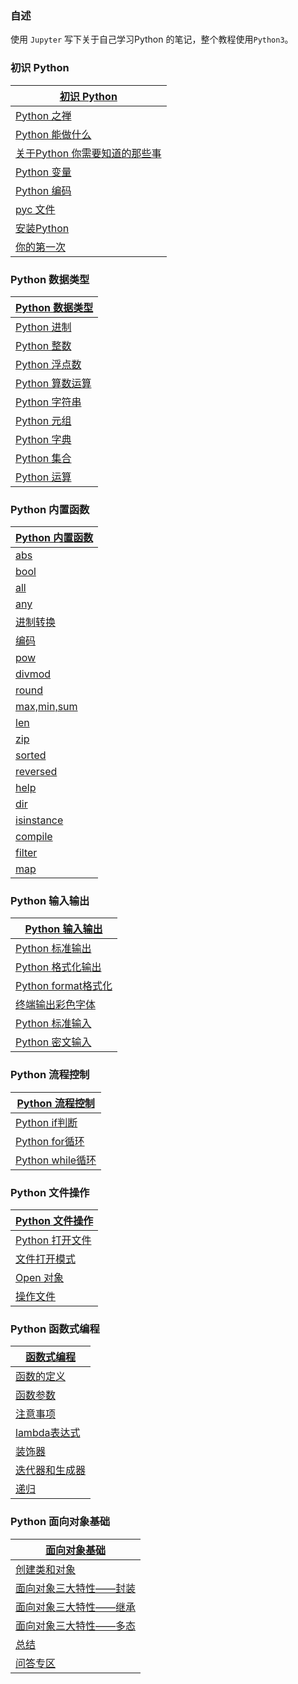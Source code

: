 ### 自述
使用 `Jupyter` 写下关于自己学习Python 的笔记，整个教程使用`Python3`。

<div class="github-widget" data-repo="LiangXianSen/python_notebook"></div>

### 初识 Python

| [初识 Python](http://nbviewer.jupyter.org/github/LiangXianSen/python_notebook/blob/master/%E5%88%9D%E8%AF%86%20Python.ipynb#初识-Python) |
| ---------------------------------------- |
| [Python 之禅](http://nbviewer.jupyter.org/github/LiangXianSen/python_notebook/blob/master/%E5%88%9D%E8%AF%86%20Python.ipynb#Python之禅) |
| [Python 能做什么](http://nbviewer.jupyter.org/github/LiangXianSen/python_notebook/blob/master/%E5%88%9D%E8%AF%86%20Python.ipynb#Python-能做什么) |
| [关于Python 你需要知道的那些事](http://nbviewer.jupyter.org/github/LiangXianSen/python_notebook/blob/master/%E5%88%9D%E8%AF%86%20Python.ipynb#语法要求) |
| [Python 变量](http://nbviewer.jupyter.org/github/LiangXianSen/python_notebook/blob/master/%E5%88%9D%E8%AF%86%20Python.ipynb#变量) |
| [Python 编码](http://nbviewer.jupyter.org/github/LiangXianSen/python_notebook/blob/master/%E5%88%9D%E8%AF%86%20Python.ipynb#编码) |
| [pyc 文件](http://nbviewer.jupyter.org/github/LiangXianSen/python_notebook/blob/master/%E5%88%9D%E8%AF%86%20Python.ipynb#pyc文件) |
| [安装Python](http://nbviewer.jupyter.org/github/LiangXianSen/python_notebook/blob/master/%E5%88%9D%E8%AF%86%20Python.ipynb#安装Python) |
| [你的第一次](http://nbviewer.jupyter.org/github/LiangXianSen/python_notebook/blob/master/%E5%88%9D%E8%AF%86%20Python.ipynb#开始Python) |



### Python 数据类型

| [Python 数据类型](http://nbviewer.jupyter.org/github/LiangXianSen/python_notebook/blob/master/Python%20%E6%95%B0%E6%8D%AE%E7%B1%BB%E5%9E%8B.ipynb#Python-%E6%95%B0%E6%8D%AE%E7%B1%BB%E5%9E%8B) |
| ---------------------------------------- |
| [Python 进制](http://nbviewer.jupyter.org/github/LiangXianSen/python_notebook/blob/master/Python%20%E6%95%B0%E6%8D%AE%E7%B1%BB%E5%9E%8B.ipynb#进制) |
| [Python 整数](http://nbviewer.jupyter.org/github/LiangXianSen/python_notebook/blob/master/Python%20%E6%95%B0%E6%8D%AE%E7%B1%BB%E5%9E%8B.ipynb#整数) |
| [Python 浮点数](http://nbviewer.jupyter.org/github/LiangXianSen/python_notebook/blob/master/Python%20%E6%95%B0%E6%8D%AE%E7%B1%BB%E5%9E%8B.ipynb#浮点型) |
| [Python 算数运算](http://nbviewer.jupyter.org/github/LiangXianSen/python_notebook/blob/master/Python%20%E6%95%B0%E6%8D%AE%E7%B1%BB%E5%9E%8B.ipynb#算数运算) |
| [Python 字符串](http://nbviewer.jupyter.org/github/LiangXianSen/python_notebook/blob/master/Python%20%E6%95%B0%E6%8D%AE%E7%B1%BB%E5%9E%8B.ipynb#字符串) |
| [Python 元组](http://nbviewer.jupyter.org/github/LiangXianSen/python_notebook/blob/master/Python%20%E6%95%B0%E6%8D%AE%E7%B1%BB%E5%9E%8B.ipynb#元组) |
| [Python 字典](http://nbviewer.jupyter.org/github/LiangXianSen/python_notebook/blob/master/Python%20%E6%95%B0%E6%8D%AE%E7%B1%BB%E5%9E%8B.ipynb#字典) |
| [Python 集合](http://nbviewer.jupyter.org/github/LiangXianSen/python_notebook/blob/master/Python%20%E6%95%B0%E6%8D%AE%E7%B1%BB%E5%9E%8B.ipynb#集合) |
| [Python 运算](http://nbviewer.jupyter.org/github/LiangXianSen/python_notebook/blob/master/Python%20%E6%95%B0%E6%8D%AE%E7%B1%BB%E5%9E%8B.ipynb#运算) |



### Python 内置函数

| [Python 内置函数](http://nbviewer.jupyter.org/github/LiangXianSen/python_notebook/blob/master/Python%20%E5%86%85%E7%BD%AE%E5%87%BD%E6%95%B0.ipynb#Python-内置函数) |
| ---------------------------------------- |
| [abs](http://nbviewer.jupyter.org/github/LiangXianSen/python_notebook/blob/master/Python%20%E5%86%85%E7%BD%AE%E5%87%BD%E6%95%B0.ipynb#abs) |
| [bool](http://nbviewer.jupyter.org/github/LiangXianSen/python_notebook/blob/master/Python%20%E5%86%85%E7%BD%AE%E5%87%BD%E6%95%B0.ipynb#bool) |
| [all](http://nbviewer.jupyter.org/github/LiangXianSen/python_notebook/blob/master/Python%20%E5%86%85%E7%BD%AE%E5%87%BD%E6%95%B0.ipynb#all) |
| [any](http://nbviewer.jupyter.org/github/LiangXianSen/python_notebook/blob/master/Python%20%E5%86%85%E7%BD%AE%E5%87%BD%E6%95%B0.ipynb#any) |
| [进制转换](http://nbviewer.jupyter.org/github/LiangXianSen/python_notebook/blob/master/Python%20%E5%86%85%E7%BD%AE%E5%87%BD%E6%95%B0.ipynb#进制转换) |
| [编码](http://nbviewer.jupyter.org/github/LiangXianSen/python_notebook/blob/master/Python%20%E5%86%85%E7%BD%AE%E5%87%BD%E6%95%B0.ipynb#编码) |
| [pow](http://nbviewer.jupyter.org/github/LiangXianSen/python_notebook/blob/master/Python%20%E5%86%85%E7%BD%AE%E5%87%BD%E6%95%B0.ipynb#pow) |
| [divmod](http://nbviewer.jupyter.org/github/LiangXianSen/python_notebook/blob/master/Python%20%E5%86%85%E7%BD%AE%E5%87%BD%E6%95%B0.ipynb#divmod) |
| [round](http://nbviewer.jupyter.org/github/LiangXianSen/python_notebook/blob/master/Python%20%E5%86%85%E7%BD%AE%E5%87%BD%E6%95%B0.ipynb#round) |
| [max,min,sum](http://nbviewer.jupyter.org/github/LiangXianSen/python_notebook/blob/master/Python%20%E5%86%85%E7%BD%AE%E5%87%BD%E6%95%B0.ipynb#max,min,sum) |
| [len](http://nbviewer.jupyter.org/github/LiangXianSen/python_notebook/blob/master/Python%20%E5%86%85%E7%BD%AE%E5%87%BD%E6%95%B0.ipynb#len) |
| [zip](http://nbviewer.jupyter.org/github/LiangXianSen/python_notebook/blob/master/Python%20%E5%86%85%E7%BD%AE%E5%87%BD%E6%95%B0.ipynb#zip) |
| [sorted](http://nbviewer.jupyter.org/github/LiangXianSen/python_notebook/blob/master/Python%20%E5%86%85%E7%BD%AE%E5%87%BD%E6%95%B0.ipynb#sorted) |
| [reversed](http://nbviewer.jupyter.org/github/LiangXianSen/python_notebook/blob/master/Python%20%E5%86%85%E7%BD%AE%E5%87%BD%E6%95%B0.ipynb#reversed) |
| [help](http://nbviewer.jupyter.org/github/LiangXianSen/python_notebook/blob/master/Python%20%E5%86%85%E7%BD%AE%E5%87%BD%E6%95%B0.ipynb#help) |
| [dir](http://nbviewer.jupyter.org/github/LiangXianSen/python_notebook/blob/master/Python%20%E5%86%85%E7%BD%AE%E5%87%BD%E6%95%B0.ipynb#dir) |
| [isinstance](http://nbviewer.jupyter.org/github/LiangXianSen/python_notebook/blob/master/Python%20%E5%86%85%E7%BD%AE%E5%87%BD%E6%95%B0.ipynb#isinstance) |
| [compile](http://nbviewer.jupyter.org/github/LiangXianSen/python_notebook/blob/master/Python%20%E5%86%85%E7%BD%AE%E5%87%BD%E6%95%B0.ipynb#compile) |
| [filter](http://nbviewer.jupyter.org/github/LiangXianSen/python_notebook/blob/master/Python%20%E5%86%85%E7%BD%AE%E5%87%BD%E6%95%B0.ipynb#filter) |
| [map](http://nbviewer.jupyter.org/github/LiangXianSen/python_notebook/blob/master/Python%20%E5%86%85%E7%BD%AE%E5%87%BD%E6%95%B0.ipynb#map) |



### Python 输入输出

| [Python 输入输出](http://nbviewer.jupyter.org/github/LiangXianSen/python_notebook/blob/master/Python%20%E8%BE%93%E5%85%A5%E8%BE%93%E5%87%BA.ipynb#%E6%A0%87%E5%87%86%E8%BE%93%E5%87%BA) |
| ---------------------------------------- |
| [Python 标准输出](http://nbviewer.jupyter.org/github/LiangXianSen/python_notebook/blob/master/Python%20%E8%BE%93%E5%85%A5%E8%BE%93%E5%87%BA.ipynb#标准输出) |
| [Python 格式化输出](http://nbviewer.jupyter.org/github/LiangXianSen/python_notebook/blob/master/Python%20%E8%BE%93%E5%85%A5%E8%BE%93%E5%87%BA.ipynb#"%"-百分号格式化) |
| [Python format格式化](http://nbviewer.jupyter.org/github/LiangXianSen/python_notebook/blob/master/Python%20%E8%BE%93%E5%85%A5%E8%BE%93%E5%87%BA.ipynb#Format-格式化) |
| [终端输出彩色字体](http://nbviewer.jupyter.org/github/LiangXianSen/python_notebook/blob/master/Python%20%E8%BE%93%E5%85%A5%E8%BE%93%E5%87%BA.ipynb#终端输出彩色字体) |
| [Python 标准输入](http://nbviewer.jupyter.org/github/LiangXianSen/python_notebook/blob/master/Python%20%E8%BE%93%E5%85%A5%E8%BE%93%E5%87%BA.ipynb#用户输入) |
| [Python 密文输入](http://nbviewer.jupyter.org/github/LiangXianSen/python_notebook/blob/master/Python%20%E8%BE%93%E5%85%A5%E8%BE%93%E5%87%BA.ipynb#密文输入) |



### Python 流程控制

| [Python 流程控制](http://nbviewer.jupyter.org/github/LiangXianSen/python_notebook/blob/master/Python%20%E6%B5%81%E7%A8%8B%E6%8E%A7%E5%88%B6.ipynb#if-%E6%9D%A1%E4%BB%B6%E5%88%A4%E6%96%AD) |
| ---------------------------------------- |
| [Python if判断](http://nbviewer.jupyter.org/github/LiangXianSen/python_notebook/blob/master/Python%20%E6%B5%81%E7%A8%8B%E6%8E%A7%E5%88%B6.ipynb#if-条件判断) |
| [Python for循环](http://nbviewer.jupyter.org/github/LiangXianSen/python_notebook/blob/master/Python%20%E6%B5%81%E7%A8%8B%E6%8E%A7%E5%88%B6.ipynb#for-循环) |
| [Python while循环](http://nbviewer.jupyter.org/github/LiangXianSen/python_notebook/blob/master/Python%20%E6%B5%81%E7%A8%8B%E6%8E%A7%E5%88%B6.ipynb#while-循环) |



### Python 文件操作

| [Python 文件操作](http://nbviewer.jupyter.org/github/LiangXianSen/python_notebook/blob/master/Python%20%E6%96%87%E4%BB%B6%E6%93%8D%E4%BD%9C.ipynb#%E6%89%93%E5%BC%80%E6%96%87%E4%BB%B6) |
| ---------------------------------------- |
| [Python 打开文件](http://nbviewer.jupyter.org/github/LiangXianSen/python_notebook/blob/master/Python%20%E6%96%87%E4%BB%B6%E6%93%8D%E4%BD%9C.ipynb#打开文件) |
| [文件打开模式](http://nbviewer.jupyter.org/github/LiangXianSen/python_notebook/blob/master/Python%20%E6%96%87%E4%BB%B6%E6%93%8D%E4%BD%9C.ipynb#打开文件模式) |
| [Open 对象](http://nbviewer.jupyter.org/github/LiangXianSen/python_notebook/blob/master/Python%20%E6%96%87%E4%BB%B6%E6%93%8D%E4%BD%9C.ipynb#open-对象) |
| [操作文件](http://nbviewer.jupyter.org/github/LiangXianSen/python_notebook/blob/master/Python%20%E6%96%87%E4%BB%B6%E6%93%8D%E4%BD%9C.ipynb#操作文件) |



### Python 函数式编程

| [函数式编程](http://nbviewer.jupyter.org/github/LiangXianSen/python_notebook/blob/master/Python%20%E5%87%BD%E6%95%B0%E5%BC%8F%E7%BC%96%E7%A8%8B.ipynb#%E5%87%BD%E6%95%B0%E5%BC%8F%E7%BC%96%E7%A8%8B) |
| ---------------------------------------- |
| [函数的定义](http://nbviewer.jupyter.org/github/LiangXianSen/python_notebook/blob/master/Python%20%E5%87%BD%E6%95%B0%E5%BC%8F%E7%BC%96%E7%A8%8B.ipynb#%E5%87%BD%E6%95%B0%E7%9A%84%E5%AE%9A%E4%B9%89) |
| [函数参数](http://nbviewer.jupyter.org/github/LiangXianSen/python_notebook/blob/master/Python%20%E5%87%BD%E6%95%B0%E5%BC%8F%E7%BC%96%E7%A8%8B.ipynb#%E6%99%AE%E9%80%9A%E5%8F%82%E6%95%B0%E4%BC%A0%E9%80%92) |
| [注意事项](http://nbviewer.jupyter.org/github/LiangXianSen/python_notebook/blob/master/Python%20%E5%87%BD%E6%95%B0%E5%BC%8F%E7%BC%96%E7%A8%8B.ipynb#%E6%B3%A8%E6%84%8F%E4%BA%8B%E9%A1%B9) |
| [lambda表达式](http://nbviewer.jupyter.org/github/LiangXianSen/python_notebook/blob/master/Python%20%E5%87%BD%E6%95%B0%E5%BC%8F%E7%BC%96%E7%A8%8B.ipynb#lambda%E8%A1%A8%E8%BE%BE%E5%BC%8F) |
| [装饰器](http://nbviewer.jupyter.org/github/LiangXianSen/python_notebook/blob/master/Python%20%E5%87%BD%E6%95%B0%E5%BC%8F%E7%BC%96%E7%A8%8B.ipynb#%E8%A3%85%E9%A5%B0%E5%99%A8) |
| [迭代器和生成器](http://nbviewer.jupyter.org/github/LiangXianSen/python_notebook/blob/master/Python%20%E5%87%BD%E6%95%B0%E5%BC%8F%E7%BC%96%E7%A8%8B.ipynb#%E8%BF%AD%E4%BB%A3%E5%99%A8%E5%92%8C%E7%94%9F%E6%88%90%E5%99%A8) |
| [递归](http://nbviewer.jupyter.org/github/LiangXianSen/python_notebook/blob/master/Python%20%E5%87%BD%E6%95%B0%E5%BC%8F%E7%BC%96%E7%A8%8B.ipynb#%E9%80%92%E5%BD%92) |



### Python 面向对象基础

| [面向对象基础](http://nbviewer.jupyter.org/github/LiangXianSen/python_notebook/blob/master/Python%20%E9%9D%A2%E5%90%91%E5%AF%B9%E8%B1%A1%E5%9F%BA%E7%A1%80.ipynb) |
| ---------------------------------------- |
| [创建类和对象](http://nbviewer.jupyter.org/github/LiangXianSen/python_notebook/blob/master/Python%20%E9%9D%A2%E5%90%91%E5%AF%B9%E8%B1%A1%E5%9F%BA%E7%A1%80.ipynb#%E5%88%9B%E5%BB%BA%E7%B1%BB%E5%92%8C%E5%AF%B9%E8%B1%A1) |
| [面向对象三大特性——封装](http://nbviewer.jupyter.org/github/LiangXianSen/python_notebook/blob/master/Python%20%E9%9D%A2%E5%90%91%E5%AF%B9%E8%B1%A1%E5%9F%BA%E7%A1%80.ipynb#%E5%B0%81%E8%A3%85) |
| [面向对象三大特性——继承](http://nbviewer.jupyter.org/github/LiangXianSen/python_notebook/blob/master/Python%20%E9%9D%A2%E5%90%91%E5%AF%B9%E8%B1%A1%E5%9F%BA%E7%A1%80.ipynb#%E7%BB%A7%E6%89%BF) |
| [面向对象三大特性——多态](http://nbviewer.jupyter.org/github/LiangXianSen/python_notebook/blob/master/Python%20%E9%9D%A2%E5%90%91%E5%AF%B9%E8%B1%A1%E5%9F%BA%E7%A1%80.ipynb#%E5%A4%9A%E6%80%81) |
| [总结](http://nbviewer.jupyter.org/github/LiangXianSen/python_notebook/blob/master/Python%20%E9%9D%A2%E5%90%91%E5%AF%B9%E8%B1%A1%E5%9F%BA%E7%A1%80.ipynb#%E6%80%BB%E7%BB%93) |
| [问答专区](http://nbviewer.jupyter.org/github/LiangXianSen/python_notebook/blob/master/Python%20%E9%9D%A2%E5%90%91%E5%AF%B9%E8%B1%A1%E5%9F%BA%E7%A1%80.ipynb#%E9%97%AE%E7%AD%94%E4%B8%93%E5%8C%BA) |
